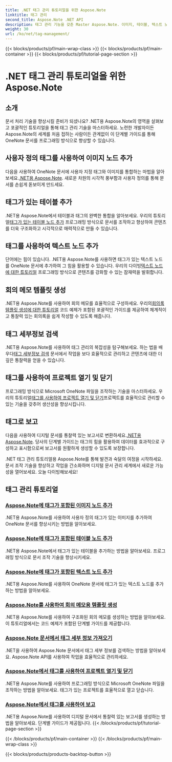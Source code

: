 ```yaml
---
title: .NET 태그 관리 튜토리얼을 위한 Aspose.Note
linktitle: 태그 관리
second_title: Aspose.Note .NET API
description: 태그 관리 기능을 갖춘 Master Aspose.Note. 이미지, 테이블, 텍스트 노드를 추가하고 회의록을 생성하세요. 태그 세부 정보를 검색하고 문서 조작을 강화합니다.
weight: 30
url: /ko/net/tag-management/
---
```


{{< blocks/products/pf/main-wrap-class >}}
{{< blocks/products/pf/main-container >}}
{{< blocks/products/pf/tutorial-page-section >}}

# .NET 태그 관리 튜토리얼을 위한 Aspose.Note


## 소개

문서 처리 기술을 향상시킬 준비가 되셨나요? .NET용 Aspose.Note의 영역을 살펴보고 포괄적인 튜토리얼을 통해 태그 관리 기술을 마스터하세요. 노련한 개발자이든 Aspose.Note의 세계를 처음 접하는 사람이든 관계없이 이 단계별 가이드를 통해 OneNote 문서를 프로그래밍 방식으로 향상할 수 있습니다.

## 사용자 정의 태그를 사용하여 이미지 노드 추가
 다음을 사용하여 OneNote 문서에 사용자 지정 태그와 이미지를 통합하는 마법을 알아보세요.[.NET용 Aspose.Note](./add-image-node-tag/). 새로운 차원의 시각적 풍부함과 사용자 정의를 통해 문서를 손쉽게 돋보이게 만드세요.

## 태그가 있는 테이블 추가
 .NET용 Aspose.Note에서 테이블과 태그의 완벽한 통합을 알아보세요. 우리의 튜토리얼[태그가 있는 테이블 노드 추가](./add-table-node-tag/) 프로그래밍 방식으로 문서를 조작하고 향상하여 콘텐츠를 더욱 구조화하고 시각적으로 매력적으로 만들 수 있습니다.

## 태그를 사용하여 텍스트 노드 추가
단어에는 힘이 있습니다. .NET용 Aspose.Note를 사용하면 태그가 있는 텍스트 노드를 OneNote 문서에 추가하여 그 힘을 활용할 수 있습니다. 우리의 다이빙[텍스트 노드에 대한 튜토리얼](./add-text-node-tag/) 프로그래밍 방식으로 콘텐츠를 강화할 수 있는 잠재력을 발휘합니다.

## 회의 메모 템플릿 생성
 .NET용 Aspose.Note를 사용하여 회의 메모를 효율적으로 구성하세요. 우리의[회의록 템플릿 생성에 대한 튜토리얼](./generate-template-meeting-notes/) 코드 예제가 포함된 포괄적인 가이드를 제공하여 체계적이고 통찰력 있는 회의록을 쉽게 작성할 수 있도록 해줍니다.

## 태그 세부정보 검색
 .NET용 Aspose.Note를 사용하여 태그 관리의 복잡성을 탐구해보세요. 하는 법을 배우다[태그 세부정보 검색](./get-tag-details/) 문서에서 작업을 보다 효율적으로 관리하고 콘텐츠에 대한 더 깊은 통찰력을 얻을 수 있습니다.

## 태그를 사용하여 프로젝트 열기 및 닫기
 프로그래밍 방식으로 Microsoft OneNote 파일을 조작하는 기술을 마스터하세요. 우리의 튜토리얼[태그를 사용하여 프로젝트 열기 및 닫기](./open-close-projects-tags/)프로젝트를 효율적으로 관리할 수 있는 기술을 갖추어 생산성을 향상시킵니다.

## 태그로 보고
 다음을 사용하여 디지털 문서를 통찰력 있는 보고서로 변환하세요.[.NET용 Aspose.Note](./reporting-tags/). 당사의 단계별 가이드는 태그의 힘을 활용하여 데이터를 효과적으로 구성하고 표시함으로써 보고서를 원활하게 생성할 수 있도록 보장합니다.

.NET 태그 관리 튜토리얼용 Aspose.Note를 통해 발견과 숙달의 여정을 시작하세요. 문서 조작 기술을 향상하고 작업을 간소화하며 디지털 문서 관리 세계에서 새로운 가능성을 열어보세요. 오늘 다이빙해보세요!
## 태그 관리 튜토리얼
### [Aspose.Note에 태그가 포함된 이미지 노드 추가](./add-image-node-tag/)
.NET용 Aspose.Note를 사용하여 사용자 정의 태그가 있는 이미지를 추가하여 OneNote 문서를 향상시키는 방법을 알아보세요.
### [Aspose.Note에 태그가 포함된 테이블 노드 추가](./add-table-node-tag/)
.NET용 Aspose.Note에서 태그가 있는 테이블을 추가하는 방법을 알아보세요. 프로그래밍 방식으로 문서 조작 기술을 향상시키세요.
### [Aspose.Note에 태그가 포함된 텍스트 노드 추가](./add-text-node-tag/)
.NET용 Aspose.Note를 사용하여 OneNote 문서에 태그가 있는 텍스트 노드를 추가하는 방법을 알아보세요.
### [Aspose.Note를 사용하여 회의 메모용 템플릿 생성](./generate-template-meeting-notes/)
.NET용 Aspose.Note를 사용하여 구조화된 회의 메모를 생성하는 방법을 알아보세요. 이 튜토리얼에서는 코드 예제가 포함된 단계별 가이드를 제공합니다.
### [Aspose.Note 문서에서 태그 세부 정보 가져오기](./get-tag-details/)
.NET을 사용하여 Aspose.Note 문서에서 태그 세부 정보를 검색하는 방법을 알아보세요. Aspose.Note API를 사용하여 작업을 효율적으로 관리하세요.
### [Aspose.Note에서 태그를 사용하여 프로젝트 열기 및 닫기](./open-close-projects-tags/)
.NET용 Aspose.Note를 사용하여 프로그래밍 방식으로 Microsoft OneNote 파일을 조작하는 방법을 알아보세요. 태그가 있는 프로젝트를 효율적으로 열고 닫습니다.
### [Aspose.Note에서 태그를 사용하여 보고](./reporting-tags/)
.NET용 Aspose.Note를 사용하여 디지털 문서에서 통찰력 있는 보고서를 생성하는 방법을 알아보세요. 단계별 가이드가 제공됩니다.
{{< /blocks/products/pf/tutorial-page-section >}}

{{< /blocks/products/pf/main-container >}}
{{< /blocks/products/pf/main-wrap-class >}}

{{< blocks/products/products-backtop-button >}}
